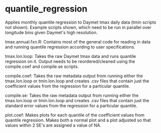 # quantile_regression
Applies monthly quantile regression to Daymet tmax daily data (tmin scripts not shown). Example scripts shown, which need to be run in parallel over longitude bins given Daymet's high resolution.

tmax.annual.fxn.R: Contains most of the general code for reading in data and running quantile regression according to user specifications.

tmax.lon.loop: Takes the raw Daymet tmax data and runs quantile regression on it. Output
needs to be reordered/cleaned using the compile.coef and compile.se scripts.

compile.coef: Takes the raw metadata output from running either the tmax.lon.loop or 
tmin.lon.loop and creates .csv files that contain just the coefficient values from the 
regression for a particular quantile. 

compile.se: Takes the raw metadata output from running either the tmax.lon.loop or 
tmin.lon.loop and creates .csv files that contain just the standard error values from the 
regression for a particular quantile. 

plot.coef: Makes plots for each quantile of the coefficient values from quantile 
regression. Makes both a normal plot and a plot adjusted so that values within 2 SE's
are assigned a value of NA.
